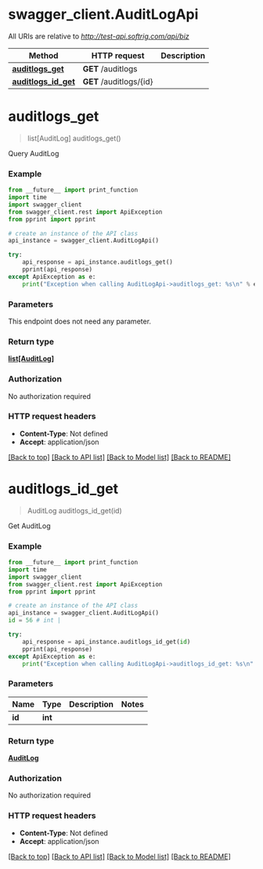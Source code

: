 # swagger_client.AuditLogApi

All URIs are relative to *http://test-api.softrig.com/api/biz*

Method | HTTP request | Description
------------- | ------------- | -------------
[**auditlogs_get**](AuditLogApi.md#auditlogs_get) | **GET** /auditlogs | 
[**auditlogs_id_get**](AuditLogApi.md#auditlogs_id_get) | **GET** /auditlogs/{id} | 

# **auditlogs_get**
> list[AuditLog] auditlogs_get()



Query AuditLog

### Example
```python
from __future__ import print_function
import time
import swagger_client
from swagger_client.rest import ApiException
from pprint import pprint

# create an instance of the API class
api_instance = swagger_client.AuditLogApi()

try:
    api_response = api_instance.auditlogs_get()
    pprint(api_response)
except ApiException as e:
    print("Exception when calling AuditLogApi->auditlogs_get: %s\n" % e)
```

### Parameters
This endpoint does not need any parameter.

### Return type

[**list[AuditLog]**](AuditLog.md)

### Authorization

No authorization required

### HTTP request headers

 - **Content-Type**: Not defined
 - **Accept**: application/json

[[Back to top]](#) [[Back to API list]](../README.md#documentation-for-api-endpoints) [[Back to Model list]](../README.md#documentation-for-models) [[Back to README]](../README.md)

# **auditlogs_id_get**
> AuditLog auditlogs_id_get(id)



Get AuditLog

### Example
```python
from __future__ import print_function
import time
import swagger_client
from swagger_client.rest import ApiException
from pprint import pprint

# create an instance of the API class
api_instance = swagger_client.AuditLogApi()
id = 56 # int | 

try:
    api_response = api_instance.auditlogs_id_get(id)
    pprint(api_response)
except ApiException as e:
    print("Exception when calling AuditLogApi->auditlogs_id_get: %s\n" % e)
```

### Parameters

Name | Type | Description  | Notes
------------- | ------------- | ------------- | -------------
 **id** | **int**|  | 

### Return type

[**AuditLog**](AuditLog.md)

### Authorization

No authorization required

### HTTP request headers

 - **Content-Type**: Not defined
 - **Accept**: application/json

[[Back to top]](#) [[Back to API list]](../README.md#documentation-for-api-endpoints) [[Back to Model list]](../README.md#documentation-for-models) [[Back to README]](../README.md)

